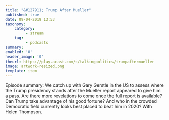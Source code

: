 ```yaml
---
title: "&#127911; Trump After Mueller"
published: true
date: 09-04-2019 13:53
taxonomy:
    category:
         - stream
    tag:
         - podcasts
summary:
enabled: '0'
header_image: '0'
theurl: https://play.acast.com/s/talkingpolitics/trumpaftermueller
image: artwork-resized.png
template: item
---
```

 
Episode summary: We catch up with Gary Gerstle in the US to assess where the Trump presidency stands after the Mueller report appeared to give him a pass. Are there more revelations to come once the full report is available? Can Trump take advantage of his good fortune? And who in the crowded Democratic field currently looks best placed to beat him in 2020? With Helen Thompson.
